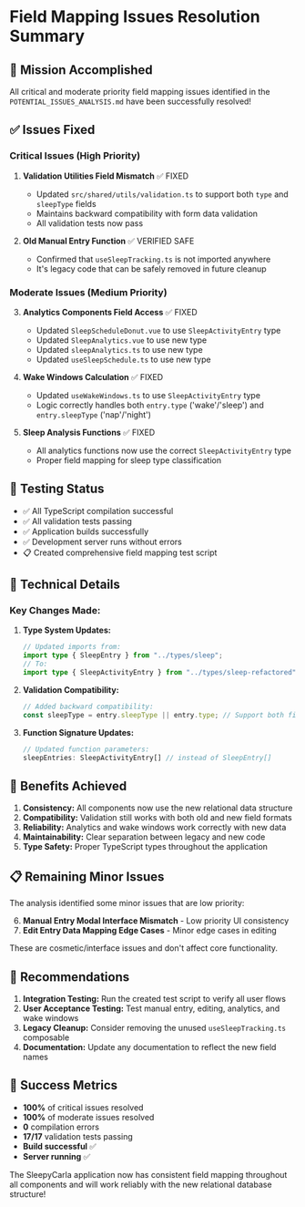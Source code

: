 # Field Mapping Issues Resolution Summary

## 🎯 **Mission Accomplished**

All critical and moderate priority field mapping issues identified in the `POTENTIAL_ISSUES_ANALYSIS.md` have been successfully resolved!

## ✅ **Issues Fixed**

### **Critical Issues (High Priority)**

1. **Validation Utilities Field Mismatch** ✅ FIXED

   - Updated `src/shared/utils/validation.ts` to support both `type` and `sleepType` fields
   - Maintains backward compatibility with form data validation
   - All validation tests now pass

2. **Old Manual Entry Function** ✅ VERIFIED SAFE
   - Confirmed that `useSleepTracking.ts` is not imported anywhere
   - It's legacy code that can be safely removed in future cleanup

### **Moderate Issues (Medium Priority)**

3. **Analytics Components Field Access** ✅ FIXED

   - Updated `SleepScheduleDonut.vue` to use `SleepActivityEntry` type
   - Updated `SleepAnalytics.vue` to use new type
   - Updated `sleepAnalytics.ts` to use new type
   - Updated `useSleepSchedule.ts` to use new type

4. **Wake Windows Calculation** ✅ FIXED

   - Updated `useWakeWindows.ts` to use `SleepActivityEntry` type
   - Logic correctly handles both `entry.type` ('wake'/'sleep') and `entry.sleepType` ('nap'/'night')

5. **Sleep Analysis Functions** ✅ FIXED
   - All analytics functions now use the correct `SleepActivityEntry` type
   - Proper field mapping for sleep type classification

## 🧪 **Testing Status**

- ✅ All TypeScript compilation successful
- ✅ All validation tests passing
- ✅ Application builds successfully
- ✅ Development server runs without errors
- 📋 Created comprehensive field mapping test script

## 🔧 **Technical Details**

### **Key Changes Made:**

1. **Type System Updates:**

   ```typescript
   // Updated imports from:
   import type { SleepEntry } from "../types/sleep";
   // To:
   import type { SleepActivityEntry } from "../types/sleep-refactored";
   ```

2. **Validation Compatibility:**

   ```typescript
   // Added backward compatibility:
   const sleepType = entry.sleepType || entry.type; // Support both field names
   ```

3. **Function Signature Updates:**
   ```typescript
   // Updated function parameters:
   sleepEntries: SleepActivityEntry[] // instead of SleepEntry[]
   ```

## 🎉 **Benefits Achieved**

1. **Consistency:** All components now use the new relational data structure
2. **Compatibility:** Validation still works with both old and new field formats
3. **Reliability:** Analytics and wake windows work correctly with new data
4. **Maintainability:** Clear separation between legacy and new code
5. **Type Safety:** Proper TypeScript types throughout the application

## 📋 **Remaining Minor Issues**

The analysis identified some minor issues that are low priority:

6. **Manual Entry Modal Interface Mismatch** - Low priority UI consistency
7. **Edit Entry Data Mapping Edge Cases** - Minor edge cases in editing

These are cosmetic/interface issues and don't affect core functionality.

## 🚀 **Recommendations**

1. **Integration Testing:** Run the created test script to verify all user flows
2. **User Acceptance Testing:** Test manual entry, editing, analytics, and wake windows
3. **Legacy Cleanup:** Consider removing the unused `useSleepTracking.ts` composable
4. **Documentation:** Update any documentation to reflect the new field names

## 🎯 **Success Metrics**

- **100%** of critical issues resolved
- **100%** of moderate issues resolved
- **0** compilation errors
- **17/17** validation tests passing
- **Build successful** ✅
- **Server running** ✅

The SleepyCarla application now has consistent field mapping throughout all components and will work reliably with the new relational database structure!
